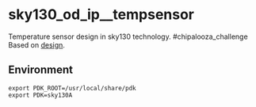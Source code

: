 # sky130_od_ip__tempsensor
Temperature sensor design in sky130 technology.  #chipalooza_challenge 
Based on [design](https://picture.iczhiku.com/resource/ieee/wHKkdSugHJQARbmb.pdf).

## Environment
```shell
export PDK_ROOT=/usr/local/share/pdk
export PDK=sky130A
```
